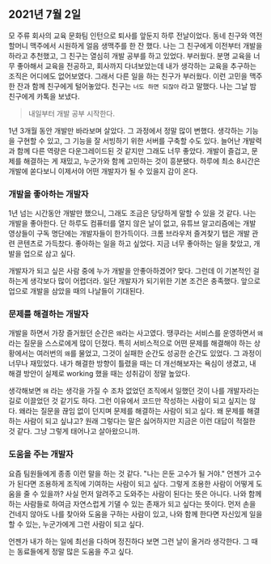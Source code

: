 ## 2021년 7월 2일

모 주류 회사의 교육 문화팀 인턴으로 퇴사를 앞둔지 하루 전날이었다. 동네 친구와 역전 할머니 맥주에서 시원하게 얼음 생맥주를 한 잔 했다. 나는 그 친구에게 이전부터 개발을 하라고 추천했고, 그 친구는 열심히 개발 공부를 하고 있었다. 부러웠다. 분명 교육을 너무 좋아해서 교육을 전공하고, 회사까지 다녀보았는데 내가 생각하는 교육을 추구하는 조직은 어디에도 없어보였다. 그래서 다른 일을 하는 친구가 부러웠다. 이런 고민을 맥주 한 잔과 함께 친구에게 털어놓았다. 친구는 `너도 하면 되잖아` 라고 말했다. 나는 그날 밤 친구에게 카톡을 보냈다.

> 내일부터 개발 공부 시작한다.

1년 3개월 동안 개발만 바라보며 살았다. 그 과정에서 정말 많이 변했다. 생각하는 기능을 구현할 수 있고, 그 기능을 잘 서빙하기 위한 서버를 구축할 수도 있다. 늘어난 개발력과 함께 다른 역량은 다운그레이드된 것 같지만 그래도 너무 좋았다. 개발이 즐겁고, 문제를 해결하는 게 재밌고, 누군가와 함께 고민하는 것이 흥분됐다. 하루에 최소 8시간은 개발에 쏟다보니 이제서야 어떤 개발자가 될 수 있을지 감이 온다. 

### 개발을 좋아하는 개발자

1년 넘는 시간동안 개발만 했으니, 그래도 조금은 당당하게 말할 수 있을 것 같다. 나는 개발을 좋아한다. 단 하루도 컴퓨터를 열지 않은 날이 없고, 유튜브 알고리즘에는 개발 영상들이 구독 명단에는 개발자들이 한가득이다. 크롬 브라우저 즐겨찾기 탭은 개발 관련 콘텐츠로 가득찼다. 좋아하는 일을 하고 싶었다. 지금 너무 좋아하는 일을 찾았고, 개발을 업으로 삼고 싶다. 

개발자가 되고 싶은 사람 중에 누가 개발을 안좋아하겠어? 맞다. 그런데 이 기본적인 걸 하는게 생각보다 많이 어렵더라. 일단 개발자가 되기위한 기본 조건은 충족했다. 앞으로 업으로 개발을 삼았을 때의 나날들이 기대된다.

### 문제를 해결하는 개발자

개발을 하면서 가장 즐거웠던 순간은 `왜`라는 사고였다. 땡쿠라는 서비스를 운영하면서 `왜`라는 질문을 스스로에게 많이 던졌다. 특히 서비스적으로 어떤 문제를 해결해야 하는 상황에서는 여러번의 `왜`를 물었고, 그것이 실패한 순간도 성공한 순간도 있었다. 그 과정이 너무나 재밌었다. 내가 해결한 방향이 틀렸을 때는 더 개선해보자는 욕심이 생겼고, 내 해결 방안이 실제로 working 했을 때는 성취감이 정말 높았다.

생각해보면 `왜` 라는 생각을 가질 수 조차 없었던 조직에서 일했던 것이 나를 개발자라는 길로 이끌었던 것 같기도 하다. 그런 이유에서 코드만 작성하는 사람이 되고 싶지는 않다. 왜라는 질문을 끊임 없이 던지며 문제를 해결하는 사람이 되고 싶다. 왜 문제를 해결하는 사람이 되고 싶냐고? 원래 그렇다는 말은 싫어하지만 지금은 이런 대답이 적절한 것 같다. 그냥 그렇게 태어나고 살아왔으니까.

### 도움을 주는 개발자

요즘 팀원들에게 종종 이런 말을 하는 것 같다. "나는 은둔 고수가 될 거야." 언젠가 고수가 된다면 조용하게 조직에 기여하는 사람이 되고 싶다. 그렇게 조용한 사람이 어떻게 도움을 줄 수 있을까? 사실 먼저 알려주고 도와주는 사람이 된다는 뜻은 아니다. 나와 함께하는 사람들로 하여금 자연스럽게 기댈 수 있는 존재가 되고 싶다는 뜻이다. 먼저 손을 건네지 않아도 나를 찾아와 도움을 구하는 사람이 있고, 나와 함께 한다면 자신있게 일을 할 수 있는, 누군가에게 그런 사람이 되고 싶다.

언젠가 내가 하는 일에 최선을 다하며 정진하다 보면 그런 날이 올거라 생각한다. 그 때는 동료들에게 정말 많은 도움을 주고 싶다.


